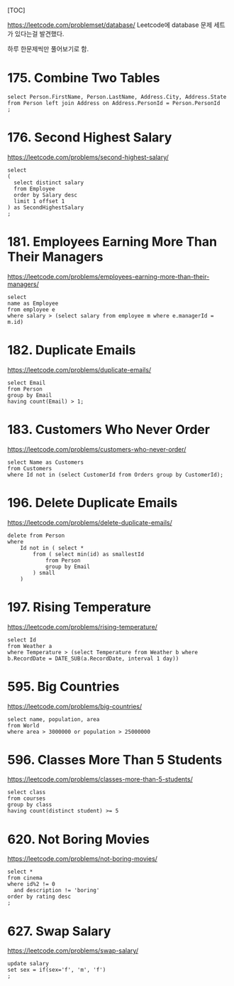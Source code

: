 [TOC]

https://leetcode.com/problemset/database/
Leetcode에 database 문제 세트가 있다는걸 발견했다.

하루 한문제씩만 풀어보기로 함.

# 175. Combine Two Tables



```
select Person.FirstName, Person.LastName, Address.City, Address.State
from Person left join Address on Address.PersonId = Person.PersonId
;
```

# 176. Second Highest Salary

https://leetcode.com/problems/second-highest-salary/

```
select
(
  select distinct salary
  from Employee
  order by Salary desc
  limit 1 offset 1
) as SecondHighestSalary
;    
```

# 181. Employees Earning More Than Their Managers

https://leetcode.com/problems/employees-earning-more-than-their-managers/

```
select
name as Employee
from employee e
where salary > (select salary from employee m where e.managerId = m.id)
```

# 182. Duplicate Emails

https://leetcode.com/problems/duplicate-emails/

```
select Email
from Person
group by Email
having count(Email) > 1;
```

# 183. Customers Who Never Order

https://leetcode.com/problems/customers-who-never-order/

```
select Name as Customers
from Customers
where Id not in (select CustomerId from Orders group by CustomerId);

```

# 196. Delete Duplicate Emails

https://leetcode.com/problems/delete-duplicate-emails/

```
delete from Person
where
    Id not in ( select *
        from ( select min(id) as smallestId
            from Person
            group by Email
        ) small
    )

```


# 197. Rising Temperature

https://leetcode.com/problems/rising-temperature/

```
select Id
from Weather a
where Temperature > (select Temperature from Weather b where b.RecordDate = DATE_SUB(a.RecordDate, interval 1 day))
```


# 595. Big Countries

https://leetcode.com/problems/big-countries/

```
select name, population, area
from World
where area > 3000000 or population > 25000000

```


# 596. Classes More Than 5 Students

https://leetcode.com/problems/classes-more-than-5-students/

```
select class
from courses
group by class
having count(distinct student) >= 5
```

# 620. Not Boring Movies

https://leetcode.com/problems/not-boring-movies/

```
select *
from cinema
where id%2 != 0
  and description != 'boring'
order by rating desc
;

```


# 627. Swap Salary

https://leetcode.com/problems/swap-salary/

```
update salary
set sex = if(sex='f', 'm', 'f')
;
```
